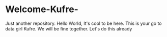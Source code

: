 # Welcome-Kufre-
Just another repository. 
Hello World, 
It's cool to be here.
This is your go to data girl Kufre. 
We will be fine together. 
Let's do this already

